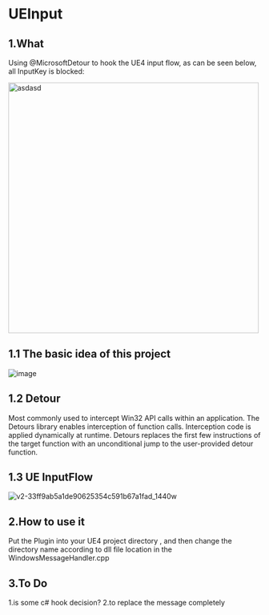 # UEInput

## **1.What**
Using @MicrosoftDetour to hook the UE4 input flow, as can be seen below, all InputKey is blocked:

<img width="500" alt="asdasd" src="https://user-images.githubusercontent.com/43289834/153576189-eaf1aaec-7c5e-486b-af3b-3c374f221ad2.PNG">

## **1.1 The basic idea of this project**

![image](https://user-images.githubusercontent.com/43289834/155071798-c8c586ff-650e-41c0-be65-13248d2e7db2.png)

## **1.2 Detour** 

Most commonly used to intercept Win32 API calls within an application.
The Detours library enables interception of function calls. Interception code is applied dynamically at runtime. Detours replaces the first few instructions of the target function with an unconditional jump to the user-provided detour function.

## **1.3 UE InputFlow**

![v2-33ff9ab5a1de90625354c591b67a1fad_1440w](https://user-images.githubusercontent.com/43289834/155072114-967a26e0-d4fc-4157-b50e-1e9a3771a6ec.png)


## **2.How to use it**
Put the Plugin into your UE4 project directory , and then change the directory name according to dll file location in the WindowsMessageHandler.cpp

## **3.To Do** 
   1.is some c# hook decision?
   2.to replace the message completely

